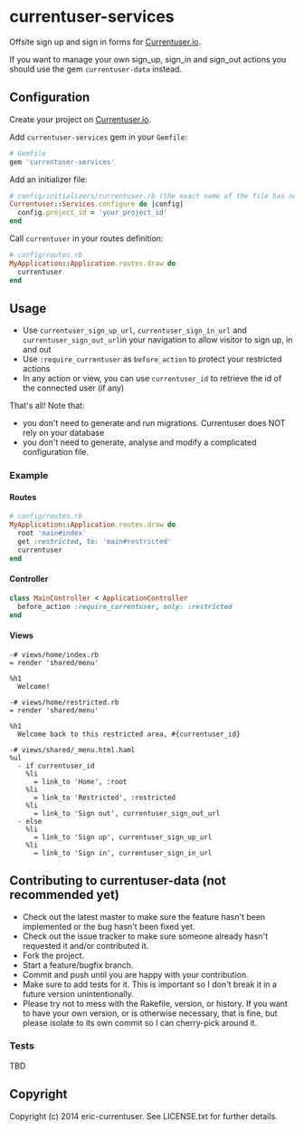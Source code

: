 # currentuser-services

Offsite sign up and sign in forms for [Currentuser.io](http://www.currentuser.io).

If you want to manage your own sign_up, sign_in and sign_out actions you should use the gem `currentuser-data` instead.

## Configuration

Create your project on [Currentuser.io](http://www.currentuser.io).

Add `currentuser-services` gem in your `Gemfile`:
```ruby
# Gemfile
gem 'currentuser-services'
```
Add an initializer file:
```ruby
# config/initializers/currentuser.rb (the exact name of the file has no impact)
Currentuser::Services.configure do |config|
  config.project_id = 'your_project_id'
end
```
Call `currentuser` in your routes definition:
```ruby
# config/routes.rb
MyApplication::Application.routes.draw do
  currentuser
end
```

## Usage

* Use `currentuser_sign_up_url`, `currentuser_sign_in_url` and `currentuser_sign_out_url`in your navigation to allow
 visitor to sign up, in and out
* Use `:require_currentuser` as `before_action` to protect your restricted actions
* In any action or view, you can use `currentuser_id` to retrieve the id of the connected user (if any)

That's all! Note that:

* you don't need to generate and run migrations. Currentuser does NOT rely on your database
* you don't need to generate, analyse and modify a complicated configuration file.

### Example

#### Routes

```ruby
# config/routes.rb
MyApplication::Application.routes.draw do
  root 'main#index'
  get :restricted, to: 'main#restricted'
  currentuser
end
```

#### Controller

```ruby
class MainController < ApplicationController
  before_action :require_currentuser, only: :restricted
end
```

#### Views

```haml
-# views/home/index.rb
= render 'shared/menu'

%h1
  Welcome!
```

```haml
-# views/home/restricted.rb
= render 'shared/menu'

%h1
  Welcome back to this restricted area, #{currentuser_id}
```

```haml
-# views/shared/_menu.html.haml
%ul
  - if currentuser_id
    %li
      = link_to 'Home', :root
    %li
      = link_to 'Restricted', :restricted
    %li
      = link_to 'Sign out', currentuser_sign_out_url
  - else
    %li
      = link_to 'Sign up', currentuser_sign_up_url
    %li
      = link_to 'Sign in', currentuser_sign_in_url
```

## Contributing to currentuser-data (not recommended yet)

* Check out the latest master to make sure the feature hasn't been implemented or the bug hasn't been fixed yet.
* Check out the issue tracker to make sure someone already hasn't requested it and/or contributed it.
* Fork the project.
* Start a feature/bugfix branch.
* Commit and push until you are happy with your contribution.
* Make sure to add tests for it. This is important so I don't break it in a future version unintentionally.
* Please try not to mess with the Rakefile, version, or history. If you want to have your own version, or is otherwise necessary, that is fine, but please isolate to its own commit so I can cherry-pick around it.

### Tests

TBD

## Copyright

Copyright (c) 2014 eric-currentuser. See LICENSE.txt for further details.
